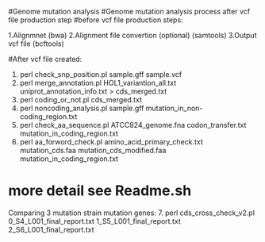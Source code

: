 #Genome mutation analysis
#Genome mutation analysis process after vcf file production step
#before vcf file production steps:

1.Alignmnet (bwa)
2.Alignment file convertion (optional) (samtools)
3.Output vcf file (bcftools)


#After vcf file created:
1. perl check_snp_position.pl sample.gff sample.vcf 
2. perl merge_annotation.pl HOL1_variantion_all.txt uniprot_annotation_info.txt > cds_merged.txt
3. perl coding_or_not.pl cds_merged.txt
4. perl noncoding_analysis.pl sample.gff mutation_in_non-coding_region.txt
5. perl check_aa_sequence.pl ATCC824_genome.fna codon_transfer.txt mutation_in_coding_region.txt 
6. perl aa_forword_check.pl amino_acid_primary_check.txt mutation_cds.faa mutation_cds_modified.faa mutation_in_coding_region.txt

<h1>more detail see Readme.sh</h1>

Comparing 3 mutation strain mutation genes:
7. perl cds_cross_check_v2.pl 0_S4_L001_final_report.txt 1_S5_L001_final_report.txt  2_S6_L001_final_report.txt




